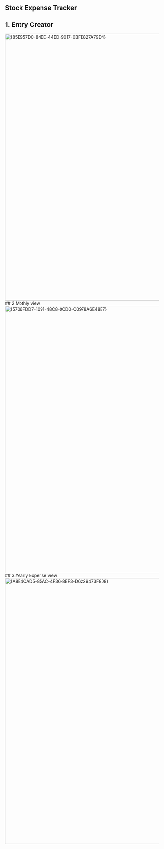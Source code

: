 ## Stock Expense Tracker
## 1. Entry Creator
<img width="1919" height="873" alt="{85E957D0-84EE-44ED-9017-0BFE827A79D4}" src="https://github.com/user-attachments/assets/bc9528f4-9d23-4461-b119-9c695b4ef963" />
## 2 Mothly view 
<img width="1932" height="873" alt="{5706FDD7-1091-48C8-9CD0-C0978A6E48E7}" src="https://github.com/user-attachments/assets/5023574d-23f4-4958-8495-abd7f5a64b00" />
## 3.Yearly Expense view 
<img width="1932" height="869" alt="{A8E4CAD5-85AC-4F36-8EF3-D6229473F808}" src="https://github.com/user-attachments/assets/1f997623-f25f-4b99-8baf-e578fa71c227" />


